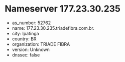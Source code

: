 # Nameserver 177.23.30.235

* as_number: 52762
* name: 177.23.30.235.triadefibra.com.br.
* city: Ipatinga
* country: BR
* organization: TRIADE FIBRA
* version: Unknown
* dnssec: false
